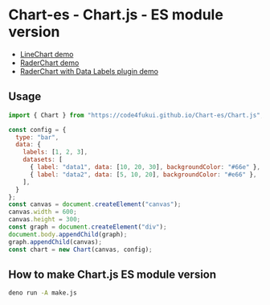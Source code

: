 # Chart-es - Chart.js - ES module version

- [LineChart demo](https://code4fukui.github.io/Chart-es/)
- [RaderChart demo](https://code4fukui.github.io/Chart-es/raderchart.html)
- [RaderChart with Data Labels plugin demo](https://code4fukui.github.io/Chart-es/raderchart_datalabels.html)

## Usage

```JavaScript
import { Chart } from "https://code4fukui.github.io/Chart-es/Chart.js";

const config = {
  type: "bar",
  data: {
    labels: [1, 2, 3],
    datasets: [
      { label: "data1", data: [10, 20, 30], backgroundColor: "#66e" },
      { label: "data2", data: [5, 10, 20], backgroundColor: "#e66" },
    ],
  }
};
const canvas = document.createElement("canvas");
canvas.width = 600;
canvas.height = 300;
const graph = document.createElement("div");
document.body.appendChild(graph);
graph.appendChild(canvas);
const chart = new Chart(canvas, config);
```

## How to make Chart.js ES module version

```sh
deno run -A make.js
```
